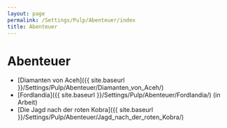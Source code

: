 ```yaml
---
layout: page
permalink: /Settings/Pulp/Abenteuer/index
title: Abenteuer
---
```


# Abenteuer

- [Diamanten von Aceh]({{ site.baseurl }}/Settings/Pulp/Abenteuer/Diamanten_von_Aceh/)
- [Fordlandia]({{ site.baseurl }}/Settings/Pulp/Abenteuer/Fordlandia/) (in Arbeit)
- [Die Jagd nach der roten Kobra]({{ site.baseurl }}/Settings/Pulp/Abenteuer/Jagd_nach_der_roten_Kobra/)
